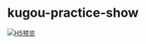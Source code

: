 # kugou-practice-show

<p align="left">
  <a href="https://yukinamano.github.io/kugou-practice-show" target="_blank">
    <img src="https://img.shields.io/badge/H5预览-0078E7?style=for-the-badge&logo=googlechrome&logoColor=white" alt="H5预览">
  </a>
  <!-- <a href="https://github.com/yukinamano/kugou-practice-show" target="_blank">
    <img src="https://img.shields.io/badge/源码仓库-2ea44f?style=for-the-badge&logo=github&logoColor=white" alt="源码仓库">
  </a>
  <a href="https://www.bilibili.com/" target="_blank">
    <img src="https://img.shields.io/badge/演示视频-ff4081?style=for-the-badge&logo=youtube&logoColor=white" alt="演示视频">
  </a> -->
</p>
